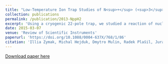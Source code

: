```yaml
---
title: "Low-Temperature Ion Trap Studies of N<sup>+</sup> (<sup>3</sup>P<sub>ja</sub>) + H<sub>2</sub> (j) → NH<sup>+</sup> + H"
collection: publications
permalink: /publication/2013-NppH2
excerpt: 'Using a cryogenic 22-pole trap, we studied a reaction of nuclear spin isomers of molecular hydrogen with atomic nitrogen ions. We observed something that could be interpreted as a dependence of the reaction rate coefficient on fine structure states of the ion. In order to prove a plausibility of this hypothesis, I constructed a computer model of chemical kinetics and compared the results with the experimental data. This has allowed us to extract state-specific rate coefficients for the reaction. It appears that each of the nitrogen ion's fine structure states has a significantly different reactivity. This can influence interpretations of some of the emission spectra from interstellar clouds.'
date: 2015-03-07
venue: 'Review of Scientific Instruments'
paperurl: 'https://doi.org/10.1088/0004-637X/768/1/86'
citation: 'Illia Zymak, Michal Hejduk, Dmytro Mulin, Radek Plašil, Juraj Glosík, Dieter Gerlich, &quot;Low-Temperature Ion Trap Studies of N<sup>+</sup> (<sup>3</sup>P<sub>ja</sub>) + H<sub>2</sub> (j) → NH<sup>+</sup> + H&quot;. <i>The Astrophysical Journal</i> 768.1, 86 (2013), p. 86.'
---
```



[Download paper here]('https://doi.org/10.1088/0004-637X/768/1/86')
